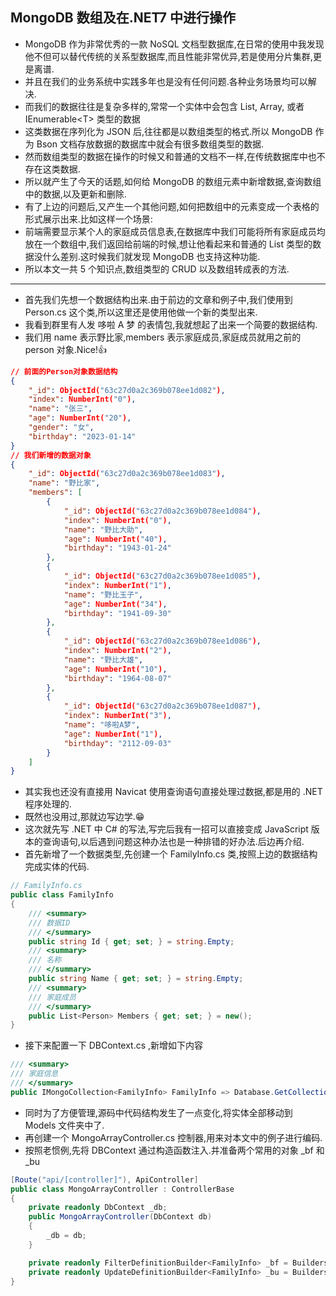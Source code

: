 ## MongoDB 数组及在.NET7 中进行操作

- MongoDB 作为非常优秀的一款 NoSQL 文档型数据库,在日常的使用中我发现他不但可以替代传统的关系型数据库,而且性能非常优异,若是使用分片集群,更是离谱.
- 并且在我们的业务系统中实践多年也是没有任何问题.各种业务场景均可以解决.
- 而我们的数据往往是复杂多样的,常常一个实体中会包含 List, Array, 或者 IEnumerable\<T> 类型的数据
- 这类数据在序列化为 JSON 后,往往都是以数组类型的格式.所以 MongoDB 作为 Bson 文档存放数据的数据库中就会有很多数组类型的数据.
- 然而数组类型的数据在操作的时候又和普通的文档不一样,在传统数据库中也不存在这类数据.
- 所以就产生了今天的话题,如何给 MongoDB 的数组元素中新增数据,查询数组中的数据,以及更新和删除.
- 有了上边的问题后,又产生一个其他问题,如何把数组中的元素变成一个表格的形式展示出来.比如这样一个场景:
- 前端需要显示某个人的家庭成员信息表,在数据库中我们可能将所有家庭成员均放在一个数组中,我们返回给前端的时候,想让他看起来和普通的 List 类型的数据没什么差别.这时候我们就发现 MongoDB 也支持这种功能.
- 所以本文一共 5 个知识点,数组类型的 CRUD 以及数组转成表的方法.

---

- 首先我们先想一个数据结构出来.由于前边的文章和例子中,我们使用到 Person.cs 这个类,所以这里还是使用他做一个新的类型出来.
- 我看到群里有人发 哆啦 A 梦 的表情包,我就想起了出来一个简要的数据结构.
- 我们用 name 表示野比家,members 表示家庭成员,家庭成员就用之前的 person 对象.Nice!👍

```json
// 前面的Person对象数据结构
{
    "_id": ObjectId("63c27d0a2c369b078ee1d082"),
    "index": NumberInt("0"),
    "name": "张三",
    "age": NumberInt("20"),
    "gender": "女",
    "birthday": "2023-01-14"
}
// 我们新增的数据对象
{
    "_id": ObjectId("63c27d0a2c369b078ee1d083"),
    "name": "野比家",
    "members": [
        {
            "_id": ObjectId("63c27d0a2c369b078ee1d084"),
            "index": NumberInt("0"),
            "name": "野比大助",
            "age": NumberInt("40"),
            "birthday": "1943-01-24"
        },
        {
            "_id": ObjectId("63c27d0a2c369b078ee1d085"),
            "index": NumberInt("1"),
            "name": "野比玉子",
            "age": NumberInt("34"),
            "birthday": "1941-09-30"
        },
        {
            "_id": ObjectId("63c27d0a2c369b078ee1d086"),
            "index": NumberInt("2"),
            "name": "野比大雄",
            "age": NumberInt("10"),
            "birthday": "1964-08-07"
        },
        {
            "_id": ObjectId("63c27d0a2c369b078ee1d087"),
            "index": NumberInt("3"),
            "name": "哆啦A梦",
            "age": NumberInt("1"),
            "birthday": "2112-09-03"
        }
    ]
}
```

- 其实我也还没有直接用 Navicat 使用查询语句直接处理过数据,都是用的 .NET 程序处理的.
- 既然也没用过,那就边写边学.😁
- 这次就先写 .NET 中 C# 的写法,写完后我有一招可以直接变成 JavaScript 版本的查询语句,以后遇到问题这种办法也是一种排错的好办法.后边再介绍.
- 首先新增了一个数据类型,先创建一个 FamilyInfo.cs 类,按照上边的数据结构完成实体的代码.

```csharp
// FamilyInfo.cs
public class FamilyInfo
{
    /// <summary>
    /// 数据ID
    /// </summary>
    public string Id { get; set; } = string.Empty;
    /// <summary>
    /// 名称
    /// </summary>
    public string Name { get; set; } = string.Empty;
    /// <summary>
    /// 家庭成员
    /// </summary>
    public List<Person> Members { get; set; } = new();
}
```

- 接下来配置一下 DBContext.cs ,新增如下内容

```csharp
/// <summary>
/// 家庭信息
/// </summary>
public IMongoCollection<FamilyInfo> FamilyInfo => Database.GetCollection<FamilyInfo>("family.info");
```

- 同时为了方便管理,源码中代码结构发生了一点变化,将实体全部移动到 Models 文件夹中了.
- 再创建一个 MongoArrayController.cs 控制器,用来对本文中的例子进行编码.
- 按照老惯例,先将 DBContext 通过构造函数注入.并准备两个常用的对象 \_bf 和 \_bu

```csharp
[Route("api/[controller]"), ApiController]
public class MongoArrayController : ControllerBase
{
    private readonly DbContext _db;
    public MongoArrayController(DbContext db)
    {
        _db = db;
    }

    private readonly FilterDefinitionBuilder<FamilyInfo> _bf = Builders<FamilyInfo>.Filter;
    private readonly UpdateDefinitionBuilder<FamilyInfo> _bu = Builders<FamilyInfo>.Update;
}
```
